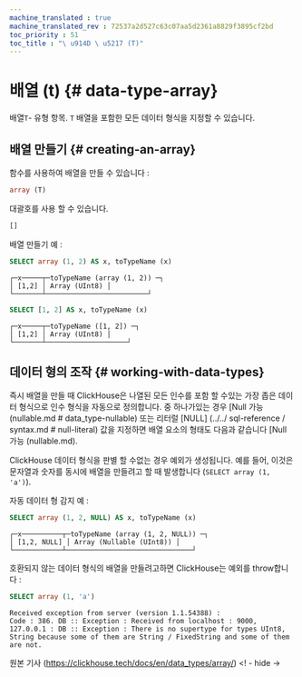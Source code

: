 ```yaml
---
machine_translated : true
machine_translated_rev : 72537a2d527c63c07aa5d2361a8829f3895cf2bd
toc_priority : 51
toc_title : "\ u914D \ u5217 (T)"
---
```


# 배열 (t) {# data-type-array}

배열`T`- 유형 항목. `T` 배열을 포함한 모든 데이터 형식을 지정할 수 있습니다.

## 배열 만들기 {# creating-an-array}

함수를 사용하여 배열을 만들 수 있습니다 :

```sql
array (T)
```

대괄호를 사용 할 수 있습니다.

```sql
[]
```

배열 만들기 예 :

```sql
SELECT array (1, 2) AS x, toTypeName (x)
```

```text
┌─x─────┬─toTypeName (array (1, 2)) ─┐
│ [1,2] │ Array (UInt8) │
└───────┴─────────────────────────┘
```

```sql
SELECT [1, 2] AS x, toTypeName (x)
```

```text
┌─x─────┬─toTypeName ([1, 2]) ─┐
│ [1,2] │ Array (UInt8) │
└───────┴────────────────────┘
```

## 데이터 형의 조작 {# working-with-data-types}

즉시 배열을 만들 때 ClickHouse은 나열된 모든 인수를 포함 할 수있는 가장 좁은 데이터 형식으로 인수 형식을 자동으로 정의합니다. 중 하나가있는 경우 [Null 가능 (nullable.md # data_type-nullable) 또는 리터럴 [NULL] (../../ sql-reference / syntax.md # null-literal) 값을 지정하면 배열 요소의 형태도 다음과 같습니다 [Null 가능 (nullable.md).

ClickHouse 데이터 형식을 판별 할 수없는 경우 예외가 생성됩니다. 예를 들어, 이것은 문자열과 숫자를 동시에 배열을 만들려고 할 때 발생합니다 (`SELECT array (1, 'a')`).

자동 데이터 형 감지 예 :

```sql
SELECT array (1, 2, NULL) AS x, toTypeName (x)
```

```text
┌─x──────────┬─toTypeName (array (1, 2, NULL)) ─┐
│ [1,2, NULL] │ Array (Nullable (UInt8)) │
└────────────┴───────────────────────────────┘
```

호환되지 않는 데이터 형식의 배열을 만들려고하면 ClickHouse는 예외를 throw합니다 :

```sql
SELECT array (1, 'a')
```

```text
Received exception from server (version 1.1.54388) :
Code : 386. DB :: Exception : Received from localhost : 9000, 127.0.0.1 : DB :: Exception : There is no supertype for types UInt8, String because some of them are String / FixedString and some of them are not.
```

원본 기사 (https://clickhouse.tech/docs/en/data_types/array/) <! - hide ->
